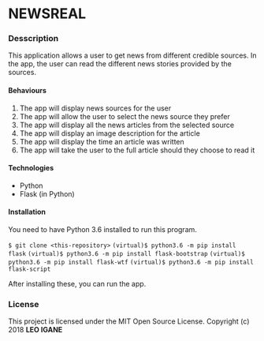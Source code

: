 # NEWSREAL

### Desscription
This application allows a user to get news from different credible sources. In the app, the user can read the different news stories provided by the sources.

#### Behaviours
1. The app will display news sources for the user
2. The app will allow the user to select the news source they prefer
3. The app will display all the news articles from the selected source
4. The app will display an image description for the article
5. The app will display the time an article was written
6. The app will take the user to the full article should they choose to read it

#### Technologies
* Python
* Flask (in Python)

#### Installation
You need to have Python 3.6 installed to run this program.

`$ git clone <this-repository>`
`(virtual)$ python3.6 -m pip install flask`
`(virtual)$ python3.6 -m pip install flask-bootstrap`
`(virtual)$ python3.6 -m pip install flask-wtf`
`(virtual)$ python3.6 -m pip install flask-script`

After installing these, you can run the app.

### License

This project is licensed under the MIT Open Source License.
Copyright (c) 2018 **LEO IGANE**
